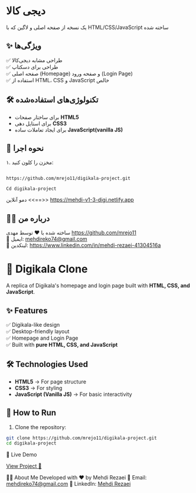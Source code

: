 # دیجی کالا
یک نسخه از صفحه اصلی و لاگین که با HTML/CSS/JavaScript ساخته شده

## ✨ ویژگی‌ها
✅ طراحی مشابه دیجی‌کالا  
✅ طراحی برای دسکتاپ  
✅ صفحه اصلی (Homepage) و صفحه ورود (Login Page)  
✅ استفاده از HTML، CSS و JavaScript خالص  

## 🛠️ تکنولوژی‌های استفاده‌شده
- برای ساختار صفحات **HTML5**
- برای استایل دهی **CSS3**
- برای ایجاد تعاملات ساده **JavaScript(vanilla JS)**


  
## 🚀 نحوه اجرا
۱. مخزن را کلون کنید:
                                                                                                                                                                                                                                                                            
                                                                                                                                                                                                         https://github.com/mrejo11/digikala-project.git 
                                                                                                                                                                                                         Cd digikala-project

دمو آنلاین <<==>> https://mehdi-v1-3-digi.netlify.app


## 👨‍💻 درباره من

ساخته شده با ❤️ توسط مهدی https://github.com/mrejo11  
📧 ایمیل: mehdireko74@gmail.com  
📌 لینکدین: https://www.linkedin.com/in/mehdi-rezaei-41304516a



# 🛒 Digikala Clone  

A replica of Digikala's homepage and login page built with **HTML, CSS, and JavaScript**.  

## ✨ Features  
✅ Digikala-like design  
✅ Desktop-friendly layout  
✅ Homepage and Login Page  
✅ Built with **pure HTML, CSS, and JavaScript**  

## 🛠️ Technologies Used  
- **HTML5** → For page structure  
- **CSS3** → For styling  
- **JavaScript (Vanilla JS)** → For basic interactivity  

## 🚀 How to Run  
1. Clone the repository:  
```sh
git clone https://github.com/mrejo11/digikala-project.git
cd digikala-project
```
🔗 Live Demo

[View Project 🚀](https://mehdi-v1-3-digi.netlify.app)

👨‍💻 About Me
Developed with ❤️ by Mehdi Rezaei
📧 Email: mehdireko74@gmail.com
📌 LinkedIn: [Mehdi Rezaei](https://www.linkedin.com/in/mehdi-rezaei-41304516a)

